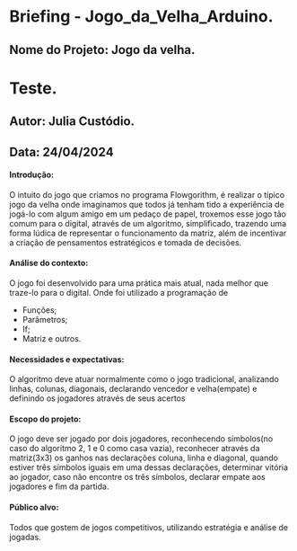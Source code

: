 # Briefing - Jogo_da_Velha_Arduino.

## Nome do Projeto: Jogo da velha.

# Teste.

## Autor: Julia Custódio.
## Data: 24/04/2024
#### Introdução: 
O intuito do jogo que criamos no programa Flowgorithm, é realizar o típico jogo da velha onde imaginamos que todos já tenham tido a experiência de jogá-lo com algum amigo em um pedaço de papel,
troxemos esse jogo tão comum para o digital, através de um algoritmo, simplificado, trazendo uma forma lúdica de representar o funcionamento da matriz, além de incentivar a criação de pensamentos estratégicos e tomada de decisões.

#### Análise do contexto:
O jogo foi desenvolvido para uma prática mais atual, nada melhor que traze-lo para o digital.
Onde foi utilizado a programação de 
- Funções;
- Parâmetros;
- If;
- Matriz e outros.

#### Necessidades e expectativas:
O algoritmo deve atuar normalmente como o jogo tradicional, analizando linhas, colunas, diagonais, declarando vencedor e velha(empate) e definindo os jogadores através de seus acertos

#### Escopo do projeto: 
O jogo deve ser jogado por dois jogadores, reconhecendo símbolos(no caso do algoritmo 2, 1 e 0 como casa vazia), reconhecer através da matriz(3x3) os ganhos nas declarações coluna, linha e diagonal, quando estiver três símbolos iguais em uma dessas declarações, determinar vitória ao jogador, caso não encontre os três símbolos, declarar empate aos jogadores e fim da partida.

#### Público alvo: 
Todos que gostem de jogos competitivos, utilizando estratégia e análise de jogadas.




 
